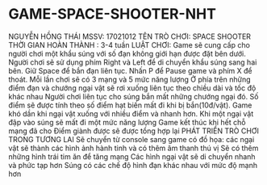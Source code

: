 # GAME-SPACE-SHOOTER-NHT
NGUYỄN HỒNG THÁI MSSV: 17021012 TÊN TRÒ CHƠI: SPACE SHOOTER THỜI GIAN HOÀN THÀNH : 3-4 tuần LUẬT CHƠI: Game sẽ cung cấp cho người chơi một khẩu súng với số đạn không giới hạn được đặt bên dưới. Người chơi sẽ sử dụng phím Right và Left để di chuyển khẩu súng sang hai bên. Giữ Space để bắn đạn liên tục. Nhấn P để Pause game và phím X để thoát. Mỗi lần chơi sẽ có 3 mạng và 5 mức năng lượng Ở phía trên những điểm đạn và chướng ngại vật sẽ rơi xuống liên tục theo chiều dài và tốc độ khác nhau Người chơi liên tục cho súng bắn mất những chướng ngại đó. Số điểm sẽ được tính theo số điểm hạt biến mất đi khi bị bắn(10đ/vật). Game khó dần khi ngại vật xuống với nhiều điểm và nhanh hơn. Khi một ngại vật đập vào súng sẽ mất đi một mức năng lượng Game kết thúc khi hết chỗ mạng đã cho Điểm giành được sẽ được tổng hợp lại PHÁT TRIỂN TRÒ CHƠI TRONG TƯƠNG LAI Sẽ chuyển từ console sang game có đồ họa: các ngại vật sẽ thành các hình ảnh hành tinh và có thêm âm thanh thú vị Sẽ có thêm những hình trái tim ăn để tăng mạng Các hình ngại vật sẽ di chuyển nhanh và phức tạp hơn Súng có các chế độ hình đạn khác nhau với mức độ mạnh hơn
